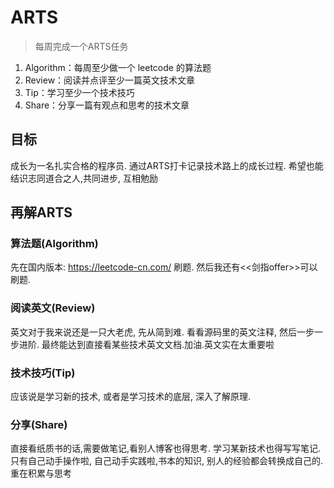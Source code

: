 # ARTS 
> 每周完成一个ARTS任务

1. Algorithm：每周至少做一个 leetcode 的算法题
2. Review：阅读并点评至少一篇英文技术文章
3. Tip：学习至少一个技术技巧
4. Share：分享一篇有观点和思考的技术文章

## 目标

成长为一名扎实合格的程序员. 通过ARTS打卡记录技术路上的成长过程. 
希望也能结识志同道合之人,共同进步, 互相勉励

## 再解ARTS
### 算法题(Algorithm)
先在国内版本: https://leetcode-cn.com/ 刷题.
然后我还有<<剑指offer>>可以刷题.

### 阅读英文(Review)
英文对于我来说还是一只大老虎, 先从简到难. 看看源码里的英文注释, 然后一步一步进阶.
最终能达到直接看某些技术英文文档.加油.英文实在太重要啦

### 技术技巧(Tip)
应该说是学习新的技术, 或者是学习技术的底层, 深入了解原理.

### 分享(Share)
直接看纸质书的话,需要做笔记,看别人博客也得思考. 学习某新技术也得写写笔记.只有自己动手操作啦,
自己动手实践啦,书本的知识, 别人的经验都会转换成自己的. 重在积累与思考